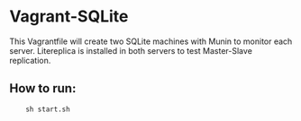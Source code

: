 # Vagrant-SQLite

This Vagrantfile will create two SQLite machines with Munin to monitor each server. Litereplica is installed in both servers to test Master-Slave replication.

## How to run:

        sh start.sh
